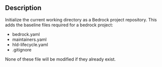 ## Description

Initialize the current working directory as a Bedrock project repository. This
adds the baseline files required for a bedrock project:

- bedrock.yaml
- maintainers.yaml
- hld-lifecycle.yaml
- .gitignore

None of these file will be modified if they already exist.
